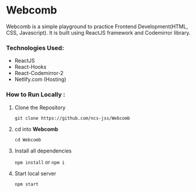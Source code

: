 # Webcomb
Webcomb is a simple playground to practice Frontend Development(HTML, CSS, Javascript). It is built using ReactJS framework and Codemirror library.

### Technologies Used:
* ReactJS
* React-Hooks
* React-Codemirror-2
* Netlify.com (Hosting)

### How to Run Locally :

1. Clone the Repository
  
     `git clone https://github.com/ncs-jss/Webcomb`

2. cd into **Webcomb**
  
      `cd Webcomb`
      
3. Install all dependencies
      
      `npm install` or `npm i`
      
4. Start local server
      
      `npm start`